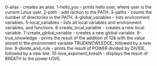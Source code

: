0-alias - creates an alias.
1-hello_you - prints hello user, where user is the current Linux user.
2-path - add /action to the PATH.
3-paths - counts the number of directories in the PATH.
4-global_variables - lists environment variables.
5-local_variables -  lists all local variables and environment variables, and functions.
6-create_local_variable - creates a new local variable.
7-create_global_variable - creates a new global variable.
8-true_knowledge - prints the result of the addition of 128 with the value stored in the environment variable TRUEKNOWLEDGE, followed by a new line.
9-divide_and_rule - prints the result of POWER divided by DIVIDE, followed by a new line.
10-love_exponent_breath - displays the result of BREATH to the power LOVE. 
